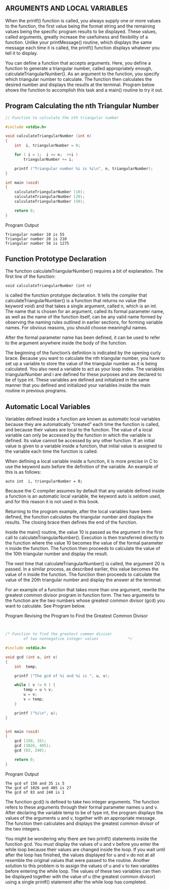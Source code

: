 ## ARGUMENTS AND LOCAL VARIABLES
When the printf() function is called, you always supply one or more values to the function, 
the first value being the format string and the remaining values being the specific program 
results to be displayed. These values, called arguments, greatly increase the usefulness and 
flexibility of a function. Unlike your printMessage() routine, which displays the same message
each time it is called, the printf() function displays whatever you tell it to display.

You can define a function that accepts arguments. Here, you define
a function to generate a triangular number, called appropriately enough, calculateTriangularNumber().
As an argument to the function, you specify which triangular number to calculate. The function then
calculates the desired number and displays the results at the terminal. Program below shows the 
function to accomplish this task and a main() routine to try it out.

## Program  Calculating the nth Triangular Number

```c
// Function to calculate the nth triangular number

#include <stdio.h>

void calculateTriangularNumber (int n)
{
    int  i, triangularNumber = 0;

    for ( i = 1;  i <= n;  ++i )
        triangularNumber += i;

    printf ("Triangular number %i is %i\n", n, triangularNumber);
}

int main (void)
{
    calculateTriangularNumber (10);
    calculateTriangularNumber (20);
    calculateTriangularNumber (50);

    return 0;
}
```
Program Output
```
Triangular number 10 is 55
Triangular number 20 is 210
Triangular number 50 is 1275
```
## Function Prototype Declaration
The function calculateTriangularNumber() requires a bit of explanation. The first line of the function:

```
void calculateTriangularNumber (int n)
```
is called the function prototype declaration. It tells the compiler that calculateTriangularNumber() 
is a function that returns no value (the keyword void) and that takes a single argument, called n, 
which is an int. The name that is chosen for an argument, called its formal parameter name, as well
as the name of the function itself, can be any valid name formed by observing the naming rules 
outlined in earlier sections, for forming variable names. For obvious reasons, you should choose meaningful names.

After the formal parameter name has been defined, it can be used to refer to the argument anywhere inside the body of the function.

The beginning of the function’s definition is indicated by the opening curly brace.
Because you want to calculate the nth triangular number, you have to set up a variable 
to store the value of the triangular number as it is being calculated. You also need a
variable to act as your loop index. The variables triangularNumber and i are defined 
for these purposes and are declared to be of type int. These variables are defined and 
initialized in the same manner that you defined and initialized your variables inside 
the main routine in previous programs.

## Automatic Local Variables
Variables defined inside a function are known as automatic local variables
because they are automatically “created” each time the function is called, 
and because their values are local to the function. The value of a local 
variable can only be accessed by the function in which the variable is defined. 
Its value cannot be accessed by any other function. If an initial value is given 
to a variable inside a function, that initial value is assigned to the variable 
each time the function is called.

When defining a local variable inside a function, it is more precise in
C to use the keyword auto before the definition of the variable.
An example of this is as follows:

```
auto int  i, triangularNumber = 0;
```
Because the C compiler assumes by default that any variable defined inside a 
function is an automatic local variable, the keyword auto is seldom used, and for 
this reason it is not used in this book.

Returning to the program example, after the local variables have been defined, 
the function calculates the triangular number and displays the results. 
The closing brace then defines the end of the function.

Inside the main() routine, the value 10 is passed as the argument in the first 
call to calculateTriangularNumber(). Execution is then transferred directly to 
the function where the value 10 becomes the value of the formal parameter n 
inside the function. The function then proceeds to calculate the value of 
the 10th triangular number and display the result.

The next time that calculateTriangularNumber() is called, the argument 20 is passed. 
In a similar process, as described earlier, this value becomes the value of n inside 
the function. The function then proceeds to calculate the value of the 20th triangular
number and display the answer at the terminal.

For an example of a function that takes more than one argument, rewrite the 
greatest common divisor program in function form. The two arguments 
to the function are the two numbers whose greatest common divisor (gcd) you want to calculate. See Program below.

Program Revising the Program to Find the Greatest Common Divisor
```c


/* Function to find the greatest common divisor
        of two nonnegative integer values             */

#include <stdio.h>

void gcd (int u, int v)
{
    int  temp;

    printf ("The gcd of %i and %i is ", u, v);

    while ( v != 0 ) {
        temp = u % v;
        u = v;
        v = temp;
    }

    printf ("%i\n", u);
}


int main (void)
{
    gcd (150, 35);
    gcd (1026, 405);
    gcd (83, 240);

    return 0;
}
```
Program Output
```
The gcd of 150 and 35 is 5
The gcd of 1026 and 405 is 27
The gcd of 83 and 240 is 1
```
The function gcd() is defined to take two integer arguments. The function refers to these 
arguments through their formal parameter names u and v. After declaring the variable temp 
to be of type int, the program displays the values of the arguments u and v, together with
an appropriate message. The function then calculates and displays the greatest common
divisor of the two integers.

You might be wondering why there are two printf() statements inside the function gcd. 
You must display the values of u and v before you enter the while loop because their 
values are changed inside the loop. If you wait until after the loop has finished, the 
values displayed for u and v do not at all resemble the original values that were passed
to the routine. Another solution to this problem is to assign the values of u and v to
two variables before entering the while loop. The values of these two variables can then
be displayed together with the value of u (the greatest common divisor) using a single 
printf() statement after the while loop has completed.
